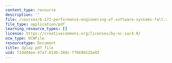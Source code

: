 ```yaml
---
content_type: resource
description: ''
file: /courses/6-172-performance-engineering-of-software-systems-fall-2018/f2dd44ee47a701db30dcff669652be02_nmMUUuXhk2A.pdf
file_type: application/pdf
learning_resource_types: []
license: https://creativecommons.org/licenses/by-nc-sa/4.0/
ocw_type: OCWFile
resourcetype: Document
title: 3play pdf file
uid: f2dd44ee-47a7-01db-30dc-ff669652be02
---
```

